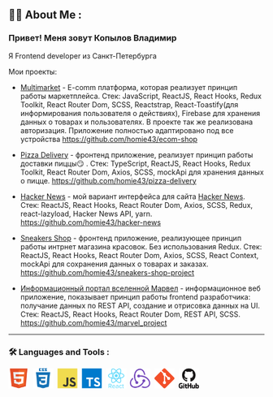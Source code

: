 
## :man_technologist: About Me :

### Привет! Меня зовут Копылов Владимир

Я Frontend developer из Санкт-Петербурга

Мои проекты:

- <a href="https://lustrous-churros-6ae756.netlify.app/home">Multimarket<a/> - E-comm платформа, которая реализует принцип работы маркетплейса. Стек: JavaScript, ReactJS, React Hooks, Redux Toolkit, React Router Dom, SCSS, Reactstrap, React-Toastify(для информирования пользователя о действиях), Firebase для хранения данных о товарах и пользователях. В проекте так же реализована авторизация. Приложение полностью адаптировано под все устройства https://github.com/homie43/ecom-shop

- <a href="https://pizza-delivery-three.vercel.app/">Pizza Delivery<a/> - фронтенд приложение, реализует принцип работы доставки пиццы😏 . Стек: TypeScript, ReactJS, React Hooks, Redux Toolkit, React Router Dom, Axios, SCSS, mockApi для хранения данных о пицце. https://github.com/homie43/pizza-delivery

- <a href="https://homie43.github.io/hacker-news/">Hacker News</a> - мой вариант интерфейса для сайта <a href="https://news.ycombinator.com/news">Hacker News</a>. Стек: ReactJS, React Hooks, React Router Dom, Axios, SCSS, Redux, react-lazyload, Hacker News API, yarn. https://github.com/homie43/hacker-news

- <a href="https://homie43.github.io/sneakers-shop-project/#/">Sneakers Shop</a> - фронтенд приложение, реализующее принцип работы интрнет магазина красовок. Без использования Redux. Стек: ReactJS, React Hooks, React Router Dom, Axios, SCSS, React Context, mockApi для сохранения данных о товарах и заказах. https://github.com/homie43/sneakers-shop-project

- <a href="https://homie43.github.io/marvel_project/">Информационный портал вселенной Марвел</a> - информационное веб приложение, показывает принцип работы frontend разработчика: получание данных по REST API, создание и отрисовка данных на UI. Стек: ReactJS, React Hooks, React Router Dom, REST API, SCSS. https://github.com/homie43/marvel_project


---

### :hammer_and_wrench: Languages and Tools :

<div >
  <img src="https://github.com/devicons/devicon/blob/master/icons/html5/html5-original.svg" title="HTML5" alt="HTML" width="40" height="40"/>&nbsp;
  <img src="https://github.com/devicons/devicon/blob/master/icons/css3/css3-plain-wordmark.svg"  title="CSS3" alt="CSS" width="40" height="40"/>&nbsp;
  <img src="https://github.com/devicons/devicon/blob/master/icons/javascript/javascript-original.svg" title="JavaScript" alt="JavaScript" width="40" height="40"/>&nbsp;
  <img src="https://github.com/devicons/devicon/blob/master/icons/typescript/typescript-original.svg" title="typescript" alt="typescript" width="40" height="40"/>&nbsp;
  <img src="https://github.com/devicons/devicon/blob/master/icons/react/react-original-wordmark.svg" title="React" alt="React" width="40" height="40"/>&nbsp;
  <img src="https://github.com/devicons/devicon/blob/master/icons/redux/redux-original.svg" title="Redux" alt="Redux " width="40" height="40"/>&nbsp;
  <img src="https://github.com/devicons/devicon/blob/master/icons/git/git-original.svg" title="Git" alt="Git" width="40" height="40"/>&nbsp;
  <img src="https://github.com/devicons/devicon/blob/master/icons/github/github-original-wordmark.svg" title="github" alt="github" width="40" height="40"/>&nbsp;
</div>

